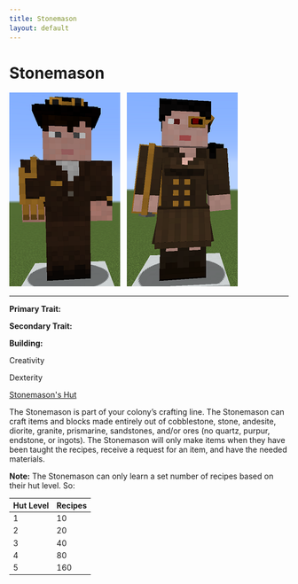 ```yaml
---
title: Stonemason
layout: default
---
```

# Stonemason

<div class="infobox box text-center">
<img src="../../assets/images/workers/stonemason_m.png" alt="StoneMason Male" />&nbsp;&nbsp;&nbsp;<img src="../../assets/images/workers/stonemason_F.png" alt="StoneMason Female" />
<hr />
  <div class="row section-text text-left">
    <div class="col">
      <p><strong>Primary Trait:</strong></p>
      <p><strong>Secondary Trait:</strong></p>
      <p><strong>Building:</strong></p>
    </div>
    <div class="col">
      <p class="traitp">Creativity</p>
      <p class="traits">Dexterity</p>
      <p><a href="../buildings/stonemason">Stonemason's Hut</a></p>
    </div>
  </div>
</div>

The Stonemason is part of your colony’s crafting line. The Stonemason can craft items and blocks made entirely out of cobblestone, stone, andesite, diorite, granite, prismarine, sandstones, and/or ores (no quartz, purpur, endstone, or ingots). The Stonemason will only make items when they have been taught the recipes, receive a request for an item, and have the needed materials.

**Note:** The Stonemason can only learn a set number of recipes based on their hut level. So:

| Hut Level | Recipes |
| --------- | ------- |
| 1         | 10      |
| 2         | 20      |
| 3         | 40      |
| 4         | 80      |
| 5         | 160     |

<br>
